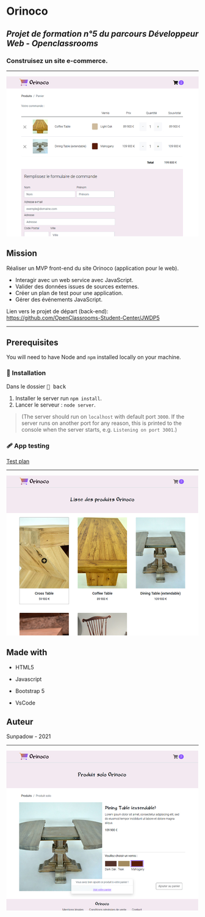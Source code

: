# Orinoco

## *Projet de formation n°5 du parcours Développeur Web - Openclassrooms*
### Construisez un site e-commerce.

-----------------

![visuel Orinoco](/public/img/readme_visual_orinoco-1.jpg "visual_orinoco_1")


## Mission

Réaliser un MVP front-end du site Orinoco (application pour le web).

* Interagir avec un web service avec JavaScript.
* Valider des données issues de sources externes.
* Créer un plan de test pour une application.
* Gérer des événements JavaScript.

Lien vers le projet de départ (back-end): https://github.com/OpenClassrooms-Student-Center/JWDP5

***

## Prerequisites

You will need to have Node and `npm` installed locally on your machine.

### :wrench: Installation

Dans le dossier <kbd> :file_folder: back </kbd>
1. Installer le server run `npm install`.
2. Lancer le serveur : `node server`.

>(The server should run on `localhost` with default port `3000`. If the
server runs on another port for any reason, this is printed to the
console when the server starts, e.g. `Listening on port 3001`.)

### :adhesive_bandage: App testing

[Test plan](/plan-de-test.pdf)

***
![visuel Orinoco](/public/img/readme_visual_orinoco-2.jpg "visual_orinoco_2")

## Made with

* HTML5
* Javascript
* Bootstrap 5

* VsCode

## Auteur

Sunpadow - 2021

-----------------

![visuel Orinoco](/public/img/readme_visual_orinoco-3.jpg "visual_orinoco_3")

